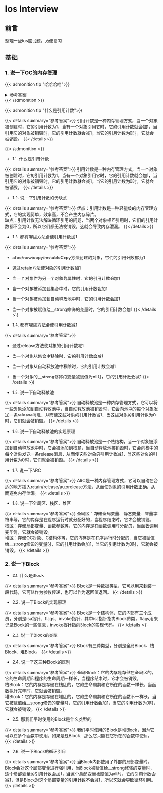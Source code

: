 # Ios Interview

<!--more-->
## 前言
整理一些ios面试题，方便复习
## 基础
### 1. 说一下OC的内存管理
{{< admonition tip "哈哈哈哈">}}
<details>
<summary>参考答案</summary>
<p style="background-color: #F4F6F6;padding: 10px;">OC的内存管理有两种方式，分别是引用计数和ARC。</p>

</details>
{{< /admonition >}}

{{< admonition tip "什么是引用计数">}}

{{< details summary="参考答案">}}
引用计数是一种内存管理方式，当一个对象被创建时，它的引用计数为1，当有一个对象引用它时，它的引用计数就会加1，当引用它的对象被销毁时，它的引用计数就会减1，当它的引用计数为0时，它就会被销毁。
{{< /details >}}

{{< /admonition >}}
- 1.1. 什么是引用计数

{{< details summary="参考答案">}}
引用计数是一种内存管理方式，当一个对象被创建时，它的引用计数为1，当有一个对象引用它时，它的引用计数就会加1，当引用它的对象被销毁时，它的引用计数就会减1，当它的引用计数为0时，它就会被销毁。
{{< /details >}}

- 1.2. 说一下引用计数的优缺点

{{< details summary="参考答案">}}
优点：引用计数是一种轻量级的内存管理方式，它的实现简单，效率高，不会产生内存碎片。<br>
缺点：引用计数无法解决循环引用的问题，当两个对象相互引用时，它们的引用计数都不会为0，所以它们都无法被销毁，这就会导致内存泄漏。
{{< /details >}}

- 1.3. 都有哪些方法会使引用计数加1

{{< details summary="参考答案">}}
- alloc/new/copy/mutableCopy方法创建的对象，它们的引用计数都为1<br>
- 通过retain方法使对象的引用计数加1<br>
- 当一个对象作为另一个对象的属性时，它的引用计数会加1<br>
- 当一个对象被添加到集合中时，它的引用计数会加1<br>
- 当一个对象被添加到自动释放池中时，它的引用计数会加1<br>
- 当一个对象被赋值给__strong修饰的变量时，它的引用计数会加1
{{< /details >}}

- 1.4. 都有哪些方法会使引用计数减1

{{< details summary="参考答案">}}
- 通过release方法使对象的引用计数减1<br>
- 当一个对象从集合中移除时，它的引用计数会减1<br>
- 当一个对象从自动释放池中移除时，它的引用计数会减1<br>
- 当一个对象的__strong修饰的变量被赋值为nil时，它的引用计数会减1
{{< /details >}}

- 1.5. 说一下自动释放池

{{< details summary="参考答案">}}
自动释放池是一种内存管理方式，它可以将一些对象添加到自动释放池中，当自动释放池被销毁时，它会向池中的每个对象发送一条release消息，从而使这些对象的引用计数减1，当这些对象的引用计数为0时，它们就会被销毁。
{{< /details >}}

- 1.6. 说一下自动释放池的实现原理

{{< details summary="参考答案">}}
自动释放池是一个栈结构，当一个对象被添加到自动释放池中时，它会被添加到栈顶，当自动释放池被销毁时，它会向栈中的每个对象发送一条release消息，从而使这些对象的引用计数减1，当这些对象的引用计数为0时，它们就会被销毁。
{{< /details >}}

- 1.7. 说一下ARC

{{< details summary="参考答案">}}
ARC是一种内存管理方式，它可以自动在合适的地方插入retain/release/autorelease方法，从而使对象的引用计数正确，从而避免内存泄漏。
{{< /details >}}

- 1.8. 说一下全局区、栈区、堆区

{{< details summary="参考答案">}}
全局区：存储全局变量、静态变量、常量字符串等，它的内存是在程序运行时就分配好的，当程序结束时，它才会被销毁。<br>
栈区：存储局部变量、函数参数等，它的内存是在函数调用时分配的，当函数调用完毕时，它就会被销毁。<br>
堆区：存储OC对象、C结构体等，它的内存是在程序运行时分配的，当它被赋值给__strong修饰的变量时，它的引用计数会加1，当它的引用计数为0时，它就会被销毁。
{{< /details >}}

### 2. 说一下Block
- 2.1. 什么是Block

{{< details summary="参考答案">}}
Block是一种数据类型，它可以用来封装一段代码，它可以作为参数传递，也可以作为返回值返回。
{{< /details >}}

- 2.2. 说一下Block的实现原理

{{< details summary="参考答案">}}
Block是一个结构体，它的内部有三个成员，分别是isa指针、flags、invoke指针，其中isa指针指向Block的类，flags用来记录Block的一些信息，invoke指针指向Block的实现代码。
{{< /details >}}

- 2.3. 说一下Block的类型

{{< details summary="参考答案">}}
Block有三种类型，分别是全局Block、栈Block、堆Block。
{{< /details >}}

- 2.4. 说一下这三种Block的区别

{{< details summary="参考答案">}}
全局Block：它的内存是存储在全局区的，它的生命周期和程序的生命周期一样长，当程序结束时，它才会被销毁。<br>
栈Block：它的内存是存储在栈区的，它的生命周期和它所在的函数一样长，当函数执行完毕时，它就会被销毁。<br>
堆Block：它的内存是存储在堆区的，它的生命周期和它所在的函数不一样长，当它被赋值给__strong修饰的变量时，它的引用计数会加1，当它的引用计数为0时，它就会被销毁。
{{< /details >}}

- 2.5. 那我们平时使用的Block是什么类型的

{{< details summary="参考答案">}}
我们平时使用的Block是堆Block，因为它可以在多个函数中使用，如果是栈Block，那么它只能在它所在的函数中使用。
{{< /details >}}

- 2.6. 说一下Block的循环引用

{{< details summary="参考答案">}}
当Block内部使用了外部的局部变量时，Block会对这个局部变量进行强引用，当Block被赋值给__strong修饰的变量时，这个局部变量的引用计数会加1，当这个局部变量被赋值为nil时，它的引用计数会减1，但是Block对这个局部变量的引用计数不会减1，所以这就会导致循环引用。
{{< /details >}}


